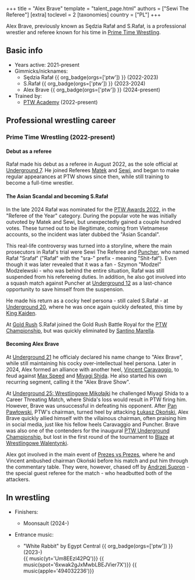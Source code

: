 +++
title = "Alex Brave"
template = "talent_page.html"
authors = ["Sewi The Referee"]
[extra]
toclevel = 2
[taxonomies]
country = ["PL"]
+++

Alex Brave, previously known as Sędzia Rafał and S.Rafał, is a professional wrestler and referee known for his time in [Prime Time Wrestling](@/o/ptw.md).

## Basic info

* Years active: 2021-present
* Gimmicks/nicknames:
  - Sędzia Rafał {{ org_badge(orgs=['ptw']) }} (2022-2023)
  - S.Rafał {{ org_badge(orgs=['ptw']) }} (2023-2024)
  - Alex Brave {{ org_badge(orgs=['ptw']) }} (2024-present)
* Trained by:
  - [PTW Academy](@/o/ptw-academy.md) (2022-present)

## Professional wrestling career

### Prime Time Wrestling (2022-present)

#### Debut as a referee

Rafał made his debut as a referee in August 2022, as the sole official at [Underground 7](@/e/ptw/2022-08-28-ptw-underground-7.md).
He joined Referees [Matek](@/w/sedzia-matek.md) and [Sewi](@/w/sedzia-seweryn.md), and began to make regular appearances at PTW shows since then, while still training to become a full-time wrestler.

#### The Asian Scandal and becoming S.Rafał

In the late 2024 Rafał was nominated for the [PTW Awards 2022](@/a/ptw-awards-2022.md), in the "Referee of the Year" category. During the popular vote he was initially outvoted by Matek and Sewi, but unexpectedly gained a couple hundred votes. These turned out to be illegitimate, coming from Vietnamese accounts, so the incident was later dubbed the "Asian Scandal".

This real-life controversy was turned into a storyline, where the main prosecutors in Rafał's trial were Sewi The Referee and [Puncher](@/w/puncher.md), who named Rafał "Srafał" ("Rafał" with the "sra-" prefix - meaning "Shit-fał").
Even though it was later revealed that it was a fan - Szymon "Modzel" Modzelewski - who was behind the entire situation, Rafał was still suspended from his refereeing duties.
In addition, he also got involved into a squash match against Puncher at [Underground 12](@/e/ptw/2023-02-26-ptw-underground-12.md) as a last-chance opportunity to save himself from the suspension.

He made his return as a cocky heel persona - still caled S.Rafał - at [Underground 20](@/e/ptw/2023-12-10-ptw-underground-20.md), where he was once again quickly defeated, this time by [King Kaiden](@/w/king-kaiden.md).

At [Gold Rush](@/e/ptw/2024-02-03-ptw-5-gold-rush.md) S.Rafał joined the Gold Rush Battle Royal for the [PTW Championship](@/c/ptw-championship.md), but was quickly eliminated by [Santino Marella](@/w/santino.md).

#### Becoming Alex Brave

At [Underground 21](@/e/ptw/2024-04-13-ptw-underground-21.md) he officialy declared his name change to "Alex Brave", while still maintaining his cocky over-intellectual heel persona.
Later in 2024, Alex formed an alliance with another heel, [Vincent Caravaggio](@/w/vincent-caravaggio.md), to feud against [Max Speed](@/w/max-speed.md) and [Miyagi Shida](@/w/miyagi-shida.md). He also started his own recurring segment, calling it the "Alex Brave Show".

At [Underground 25: Wrestlingowe Mikołajki](@/e/ptw/2024-12-07-ptw-underground-25.md) he challenged Miyagi Shida to a Career Threating Match, where Shida's loss would result in PTW firing him.
However, Brave was unsuccessful in defeating his opponent.
After [Pan Pawłowski](@/w/pan-pawlowski.md), PTW's chairman, turned heel by attacking [Łukasz Okoński](@/w/lukasz-okonski.md), Alex Brave quickly allied himself with the villainous chairman, often praising him in social media, just like his fellow heels Caravaggio and Puncher.
Brave was also one of the contenders for the inaugural [PTW Underground Championship](@/c/ptw-underground-championship.md), but lost in the first round of the tournament to [Blaze](@/w/blaze.md) at [Wrestlingowe Walentynki](@/e/ptw/2025-02-15-ptw-wrestlingowe-walentynki.md).

Alex got involved in the main event of [Prezes vs Prezes](@/e/ptw/2025-04-12-ptw-prezes-vs-prezes.md), where he and Vincent ambushed chairman Okoński before his match and put him through the commentary table. They were, however, chased off by [Andrzej Supron](@/w/andrzej-supron.md) - the special guest referee for the match - who headbutted both of the attackers.

## In wrestling

* Finishers:
  - Moonsault (2024-)

* Entrance music:
  - "White Rabbit" by Egypt Central
 {{ org_badge(orgs=['ptw']) }} (2023-) <br>
 {{ music(yt='Um8EEzl42PQ')}}
 {{ music(spot='6xwak2gJxMwbLBEJVier7X')}}
 {{ music(apple='494032236')}}
